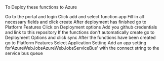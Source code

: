 To Deploy these functions to Azure

Go to the portal and login
Click add and select function app
Fill in all necessary fields and click create
After deployment has finished go to Platform Features
Click on Deployment options 
Add you github credentials and link to this repository
If the functions don't automatically create go to Deployment Options and click sync
After the functions have been created go to Platform Features
Select Application Setting
Add an app setting for'AzureWebJobsAzureWebJobsServiceBus' with the connect string to the service bus queue

